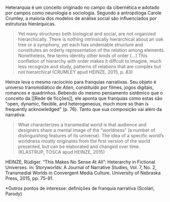 Heterarquia é um conceito originado no campo da cibernética e adotado por campos como neurologia e sociologia. Segundo a antropóloga Carole Crumley, a maioria dos modelos de análise social são influenciados por estruturas hierárquicas. 

> Yet many structures both biological and social, are not organized hierarchically. There is nothing intrinsically hierarchical about an oak tree or a symphony, yet each has undeniable structure and constitutes an orderly representation of the relation among elements. Nonetheless, few terms identity other kinds of order (...) This conflation of hierarchy with order makes it diffcult to imagine, much less recognize and study, patterns of relations that are complex but not hierarchical (CRUMLEY apud HEINZE, 2015, p. 83)

Heinze leva o mesmo raciocínio para franquias narrativas. Seu objeto é universo transmidiático de *Alien,* constituído por filmes, jogos digitais, romances e quadrinhos. Bebendo do mesmo pensamento sistêmico que o conceito da [[Rede de ficções]], ele aponta que franquias como estas são "open, dynamic, flexible, and heterogeneous, much more so than is frequently acknowledged" (p. 76). Tanto que sua composição vai além da narrativa:

>What characterizes a transmedial world is that audience and designers share a mental image of the “worldness” (a number of distinguishing features of its universe). The idea of a specific world’s worldness mostly originates from the first version of the world presented, but can be elaborated and changed over time. (KLASTRUP, TOSCA apud HEINZE, 2015)



HEINZE, Rüdiger. “This Makes No Sense At All”: Heterarchy in Fictional Universes. in: Storyworlds: A Journal of Narrative Studies, Vol. 7, No. 2, Transmedial Worlds in Convergent Media Culture. University of Nebraska Press, 2015, pp. 75-91.

*Outros pontos de interesse: definições de franquia narrativa (Scolari, Parody)